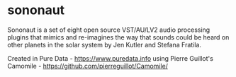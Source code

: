 # sononaut
Sononaut is a set of eight open source VST/AU/LV2 audio processing plugins that mimics and re-imagines the way that sounds could be heard on other planets in the solar system by Jen Kutler and Stefana Fratila. 

Created in Pure Data - https://www.puredata.info
using Pierre Guillot's Camomile - https://github.com/pierreguillot/Camomile/
